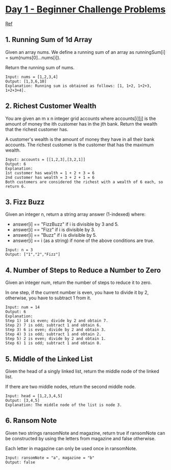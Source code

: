 # [Day 1 - Beginner Challenge Problems](https://leetcode.com/explore/learn/card/the-leetcode-beginners-guide/692/challenge-problems/)

[Ref](https://leetcode.com/explore/learn/card/the-leetcode-beginners-guide/679/sql-syntax/4357/)

## 1. Running Sum of 1d Array

Given an array nums. We define a running sum of an array as runningSum[i] = sum(nums[0]…nums[i]).

Return the running sum of nums.

```
Input: nums = [1,2,3,4]  
Output: [1,3,6,10]  
Explanation: Running sum is obtained as follows: [1, 1+2, 1+2+3, 1+2+3+4].
```

## 2. Richest Customer Wealth

You are given an m x n integer grid accounts where accounts[i][j] is the amount of money the i​​​​​​​​​​​th​​​​ customer has in the j​​​​​​​​​​​th​​​​ bank. Return the wealth that the richest customer has.

A customer's wealth is the amount of money they have in all their bank accounts. The richest customer is the customer that has the maximum wealth.

```
Input: accounts = [[1,2,3],[3,2,1]]  
Output: 6  
Explanation:  
1st customer has wealth = 1 + 2 + 3 = 6  
2nd customer has wealth = 3 + 2 + 1 = 6  
Both customers are considered the richest with a wealth of 6 each, so return 6.
```

## 3. Fizz Buzz

Given an integer n, return a string array answer (1-indexed) where:

* answer[i] == "FizzBuzz" if i is divisible by 3 and 5.  
* answer[i] == "Fizz" if i is divisible by 3.  
* answer[i] == "Buzz" if i is divisible by 5.  
* answer[i] == i (as a string) if none of the above conditions are true.

```
Input: n = 3  
Output: ["1","2","Fizz"]
```

## 4. Number of Steps to Reduce a Number to Zero

Given an integer num, return the number of steps to reduce it to zero.

In one step, if the current number is even, you have to divide it by 2, otherwise, you have to subtract 1 from it.

```
Input: num = 14  
Output: 6  
Explanation:  
Step 1) 14 is even; divide by 2 and obtain 7.  
Step 2) 7 is odd; subtract 1 and obtain 6.  
Step 3) 6 is even; divide by 2 and obtain 3.  
Step 4) 3 is odd; subtract 1 and obtain 2.  
Step 5) 2 is even; divide by 2 and obtain 1.  
Step 6) 1 is odd; subtract 1 and obtain 0.  
```

## 5. Middle of the Linked List

Given the head of a singly linked list, return the middle node of the linked list.

If there are two middle nodes, return the second middle node.

```
Input: head = [1,2,3,4,5]  
Output: [3,4,5]  
Explanation: The middle node of the list is node 3.
```

## 6. Ransom Note

Given two strings ransomNote and magazine, return true if ransomNote can be constructed by using the letters from magazine and false otherwise.

Each letter in magazine can only be used once in ransomNote.

```
Input: ransomNote = "a", magazine = "b"  
Output: false
```
